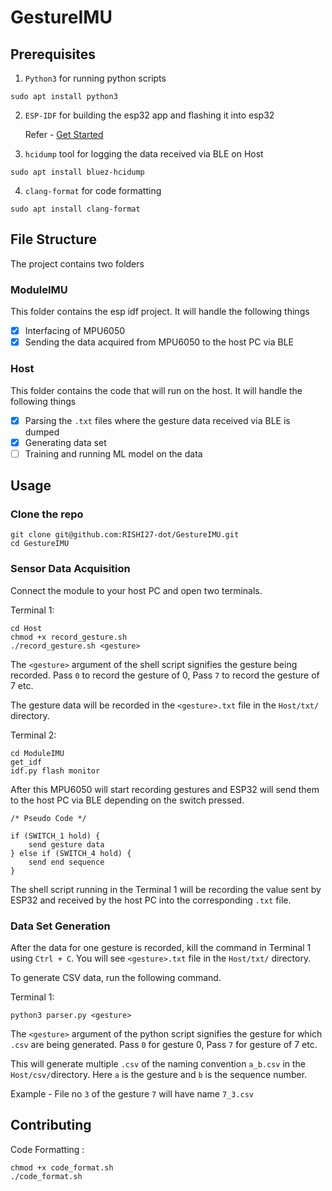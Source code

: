 # GestureIMU

## Prerequisites

1. `Python3` for running python scripts
```
sudo apt install python3
```

2. `ESP-IDF` for building the esp32 app and flashing it into esp32

    Refer - [Get Started](https://docs.espressif.com/projects/esp-idf/en/stable/esp32/get-started/index.html)

3. `hcidump` tool for logging the data received via BLE on Host
```
sudo apt install bluez-hcidump
```

4. `clang-format` for code formatting

```
sudo apt install clang-format
```

## File Structure

The project contains two folders

### ModuleIMU
This folder contains the esp idf project. It will handle the following things
- [x] Interfacing of MPU6050
- [x] Sending the data acquired from MPU6050 to the host PC via BLE

### Host
This folder contains the code that will run on the host. It will handle the following things
- [x] Parsing the `.txt` files where the gesture data received via BLE is dumped
- [x] Generating data set
- [ ] Training and running ML model on the data

## Usage

### Clone the repo
```
git clone git@github.com:RISHI27-dot/GestureIMU.git
cd GestureIMU
```

### Sensor Data Acquisition
Connect the module to your host PC and open two terminals.

Terminal 1:
```
cd Host
chmod +x record_gesture.sh
./record_gesture.sh <gesture>
```
The `<gesture>` argument of the shell script signifies the gesture being recorded. Pass `0` to record the gesture of 0, Pass `7` to record the gesture of 7 etc.

The gesture data will be recorded in the `<gesture>.txt` file in the `Host/txt/` directory.

Terminal 2:
```
cd ModuleIMU
get_idf
idf.py flash monitor
```
After this MPU6050 will start recording gestures and ESP32 will send them to the host PC via BLE depending on the switch pressed.
```
/* Pseudo Code */

if (SWITCH_1 hold) {
    send gesture data
} else if (SWITCH_4 hold) {
    send end sequence
}
```
The shell script running in the Terminal 1 will be recording the value sent by ESP32 and received by the host PC into the corresponding `.txt` file.

### Data Set Generation
After the data for one gesture is recorded, kill the command in Terminal 1 using `Ctrl + C`. You will see `<gesture>.txt` file in the `Host/txt/` directory.

To generate CSV data, run the following command.

Terminal 1:
```
python3 parser.py <gesture>
```
The `<gesture>` argument of the python script signifies the gesture for which `.csv` are being generated. Pass `0` for gesture 0, Pass `7` for gesture of 7 etc.

This will generate multiple `.csv` of the naming convention `a_b.csv` in the `Host/csv/`directory. Here `a` is the gesture and `b` is the sequence number.

Example - File no `3` of the gesture `7` will have name `7_3.csv`

## Contributing

Code Formatting :
```
chmod +x code_format.sh 
./code_format.sh
```